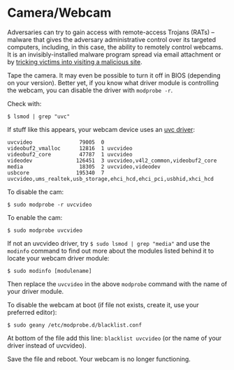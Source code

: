 # Camera/Webcam 

Adversaries can try to gain access with remote-access Trojans (RATs) – malware that gives the adversary administrative control over its targeted computers, including, in this case, the ability to remotely control webcams. It is an invisibly-installed malware program spread via email attachment or by [tricking victims into visiting a malicious site](https://tymyrddin.github.io/attack-trees/docs/social-engineering/Phishing.html).

Tape the camera. It may even be possible to turn it off in BIOS (depending on your version). Better yet, if you know what driver module is controlling the webcam, you can disable the driver with `modprobe -r`.

Check with:
    
    $ lsmod | grep "uvc"

If stuff like this appears, your webcam device uses an [uvc driver](https://www.ideasonboard.org/uvc/):

    uvcvideo               79005  0 
    videobuf2_vmalloc      12816  1 uvcvideo
    videobuf2_core         47787  1 uvcvideo
    videodev              126451  3 uvcvideo,v4l2_common,videobuf2_core
    media                  18305  2 uvcvideo,videodev
    usbcore               195340  7 uvcvideo,ums_realtek,usb_storage,ehci_hcd,ehci_pci,usbhid,xhci_hcd

To disable the cam:

    $ sudo modprobe -r uvcvideo 

To enable the cam:

    $ sudo modprobe uvcvideo

If not an uvcvideo driver, try `$ sudo lsmod | grep "media"` and use the `modinfo` command to find out more about the modules listed behind it to locate your webcam driver module:

    $ sudo modinfo [modulename] 

Then replace the `uvcvideo` in the above `modprobe` command with the name of your driver module.

To disable the webcam at boot (if file not exists, create it, use your preferred editor):

    $ sudo geany /etc/modprobe.d/blacklist.conf

At bottom of the file add this line: `blacklist uvcvideo` (or the name of your driver instead of uvcvideo).

Save the file and reboot. Your webcam is no longer functioning.

